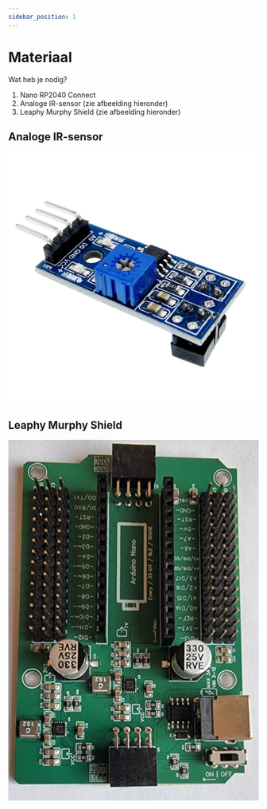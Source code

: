 ```yaml
---
sidebar_position: 1
---
```


# Materiaal

Wat heb je nodig?


1. Nano RP2040 Connect
2. Analoge IR-sensor (zie afbeelding hieronder)
3. Leaphy Murphy Shield (zie afbeelding hieronder)


## Analoge IR-sensor
![analogIR-sensor](doc_irsensor.png)


## Leaphy Murphy Shield
![Leaphy Murphy shield](leaphy_murphy_shield.jpeg)